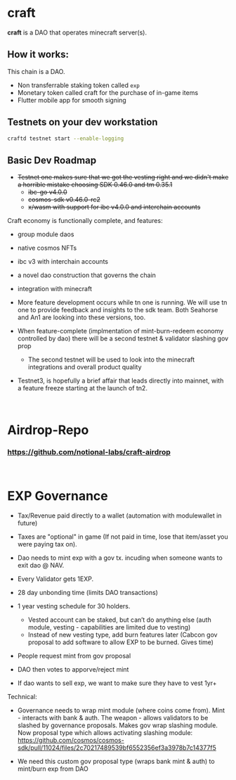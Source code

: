 # craft
**craft** is a DAO that operates minecraft server(s).


## How it works:

This chain is a DAO.

* Non transferrable staking token called `exp`
* Monetary token called craft for the purchase of in-game items
* Flutter mobile app for smooth signing

## Testnets on your dev workstation

```bash
craftd testnet start --enable-logging
```



## Basic Dev Roadmap

* ~~Testnet one makes sure that we got the vesting right and we didn't make a horrible mistake choosing SDK 0.46.0 and tm 0.35.1~~
  * ~~ibc-go v4.0.0~~
  * ~~cosmos-sdk v0.46.0-rc2~~
  * ~~x/wasm with support for ibc v4.0.0 and interchain accounts~~


Craft economy is functionally complete, and features:

* group module daos
* native cosmos NFTs
* ibc v3 with interchain accounts
* a novel dao construction that governs the chain 
* integration with minecraft


* More feature development occurs while tn one is running.  We will use tn one to provide feedback and insights to the sdk team.  Both Seahorse and An1 are looking into these versions, too.
* When feature-complete (implmentation of mint-burn-redeem economy controlled by dao) there will be a second testnet & validator slashing gov prop
  * The second testnet will be used to look into the minecraft integrations and overall product quality
* Testnet3, is hopefully a brief affair that leads directly into mainnet, with a feature freeze starting at the launch of tn2.  

</br>

# Airdrop-Repo
### https://github.com/notional-labs/craft-airdrop
</br>

# EXP Governance
 - Tax/Revenue paid directly to a wallet (automation with modulewallet in future)
 - Taxes are "optional" in game (If not paid in time, lose that item/asset you were paying tax on).

 - Dao needs to mint exp with a gov tx. incuding when someone wants to exit dao @ NAV.
 - Every Validator gets 1EXP.
 - 28 day unbonding time (limits DAO transactions)
 - 1 year vesting schedule for 30 holders.  
   - Vested account can be staked, but can’t do anything else (auth module, vesting - capabilities are limited due to vesting)
   - Instead of new vesting type, add burn features later (Cabcon gov proposal to add software to allow EXP to be burned. Gives time)
 - People request mint from gov proposal
 - DAO then votes to apporve/reject mint
 - If dao wants to sell exp, we want to make sure they have to vest 1yr+


 Technical:
 - Governance needs to wrap mint module (where coins come from). Mint - interacts with bank & auth.
 The weapon - allows validators to be slashed by governance proposals. Makes gov wrap slashing module. Now proposal type which allows activating slashing module:  https://github.com/cosmos/cosmos-sdk/pull/11024/files/2c70217489539bf6552356ef3a3978b7c14377f5

 - We need this custom gov proposal type (wraps bank mint & auth) to mint/burn exp from DAO
  



